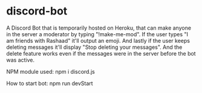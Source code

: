 # discord-bot

A Discord Bot that is temporarily hosted on Heroku, that can make anyone in the server a moderator by typing "!make-me-mod". If the user types "I am friends with Rashaad" it'll output an emoji. And lastly if the user keeps deleting messages it'll display "Stop deleting your messages". And the delete feature works even if the messages were in the server before the bot was active.

NPM module used: npm i discord.js

How to start bot: npm run devStart 
